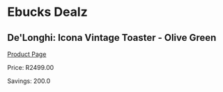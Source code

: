 
# Ebucks Dealz
## De'Longhi: Icona Vintage Toaster - Olive Green
[Product Page](https://www.ebucks.com/web/shop/productSelected.do?prodId=695397763&catId=704985963)

Price: R2499.00

Savings: 200.0


	